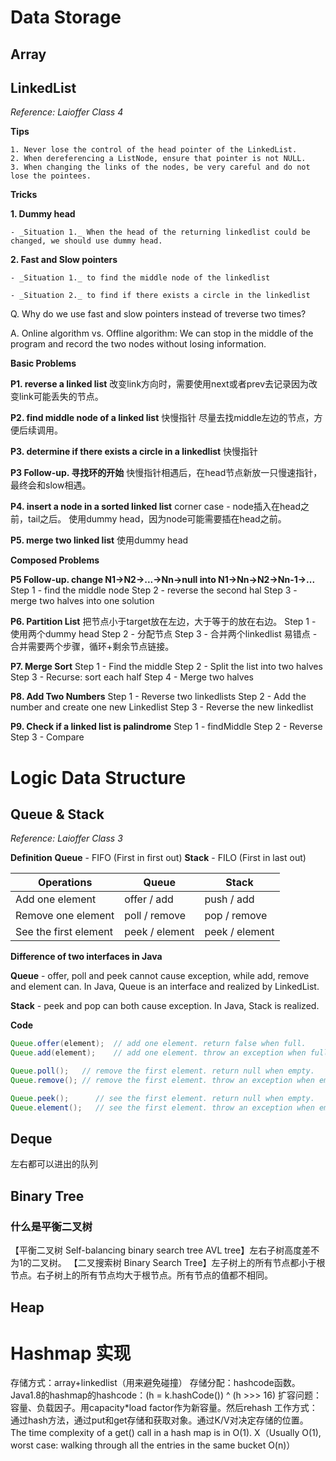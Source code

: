 <!-- toc -->

# Data Storage

## Array


## LinkedList
_Reference: Laioffer Class 4_

__Tips__

    1. Never lose the control of the head pointer of the LinkedList.
    2. When dereferencing a ListNode, ensure that pointer is not NULL.
    3. When changing the links of the nodes, be very careful and do not lose the pointees.


__Tricks__

__1. Dummy head__

    - _Situation 1._ When the head of the returning linkedlist could be changed, we should use dummy head.

__2. Fast and Slow pointers__

    - _Situation 1._ to find the middle node of the linkedlist

    - _Situation 2._ to find if there exists a circle in the linkedlist

Q. Why do we use fast and slow pointers instead of treverse two times?

A. Online algorithm vs. Offline algorithm: We can stop in the middle of the program and record the two nodes without losing information.


__Basic Problems__

__P1. reverse a linked list__
改变link方向时，需要使用next或者prev去记录因为改变link可能丢失的节点。

__P2. find middle node of a linked list__
快慢指针
尽量去找middle左边的节点，方便后续调用。

__P3. determine if there exists a circle in a linkedlist__
快慢指针

__P3 Follow-up. 寻找环的开始__
快慢指针相遇后，在head节点新放一只慢速指针，最终会和slow相遇。

__P4. insert a node in a sorted linked list__
corner case - node插入在head之前，tail之后。
使用dummy head，因为node可能需要插在head之前。

__P5. merge two linked list__
使用dummy head


__Composed Problems__

__P5 Follow-up. change N1->N2->...->Nn->null into N1->Nn->N2->Nn-1->...__
Step 1 - find the middle node
Step 2 - reverse the second hal
Step 3 - merge two halves into one solution

__P6. Partition List__
把节点小于target放在左边，大于等于的放在右边。
Step 1 - 使用两个dummy head
Step 2 - 分配节点
Step 3 - 合并两个linkedlist
易错点 - 合并需要两个步骤，循环+剩余节点链接。

__P7. Merge Sort__
Step 1 - Find the middle
Step 2 - Split the list into two halves
Step 3 - Recurse: sort each half
Step 4 - Merge two halves

__P8. Add Two Numbers__
Step 1 - Reverse two linkedlists
Step 2 - Add the number and create one new Linkedlist
Step 3 - Reverse the new linkedlist

__P9. Check if a linked list is palindrome__
Step 1 - findMiddle
Step 2 - Reverse
Step 3 - Compare


# Logic Data Structure

## Queue & Stack
_Reference: Laioffer Class 3_

**Definition**
**Queue** - FIFO (First in first out)
**Stack** - FILO (First in last out)

|    Operations    |    Queue      |    Stack    |
|       ----       |     ----      |     ----    |
| Add one element  |   offer / add   |    push / add |
| Remove one element | poll / remove | pop / remove  |
|See the first element| peek / element| peek / element|


__Difference of two interfaces in Java__

**Queue** - offer, poll and peek cannot cause exception, while add, remove and element can.
In Java, Queue is an interface and realized by LinkedList.

**Stack** - peek and pop can both cause exception.
In Java, Stack is realized.

**Code**
```java
Queue.offer(element);  // add one element. return false when full.
Queue.add(element);    // add one element. throw an exception when full.

Queue.poll();   // remove the first element. return null when empty.
Queue.remove(); // remove the first element. throw an exception when empty.

Queue.peek();      // see the first element. return null when empty.
Queue.element();   // see the first element. throw an exception when empty.
```


## Deque
左右都可以进出的队列

## Binary Tree

### 什么是平衡二叉树
【平衡二叉树 Self-balancing binary search tree AVL tree】左右子树高度差不为1的二叉树。
【二叉搜索树 Binary Search Tree】左子树上的所有节点都小于根节点。右子树上的所有节点均大于根节点。所有节点的值都不相同。


## Heap


# Hashmap 实现
存储方式：array+linkedlist（用来避免碰撞）
存储分配：hashcode函数。Java1.8的hashmap的hashcode：(h = k.hashCode()) ^ (h >>> 16)
扩容问题：容量、负载因子。用capacity*load factor作为新容量。然后rehash
工作方式：通过hash方法，通过put和get存储和获取对象。通过K/V对决定存储的位置。
The time complexity of a get() call in a hash map is in O(1). X（Usually O(1), worst case: walking through all the entries in the same bucket O(n)）
